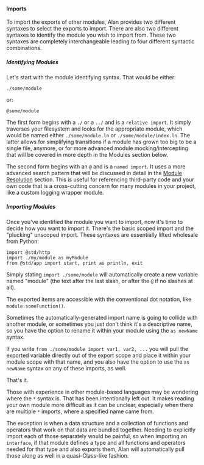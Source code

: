 #### Imports

To import the exports of other modules, Alan provides two different syntaxes to select the exports to import. There are also two different syntaxes to identify the module you wish to import from. These two syntaxes are completely interchangeable leading to four different syntactic combinations.

##### Identifying Modules

Let's start with the module identifying syntax. That would be either:

```
./some/module
```

or:

```
@some/module
```

The first form begins with a `./` or a `../` and is a `relative import`. It simply traverses your filesystem and looks for the appropriate module, which would be named either `./some/module.ln` or `./some/module/index.ln`. The latter allows for simplifying transitions if a module has grown too big to be a single file, anymore, or for more advanced module mocking/intercepting that will be covered in more depth in the Modules section below.

The second form begins with an `@` and is a `named import`. It uses a more advanced search pattern that will be discussed in detail in the [Module Resolution](./module_resolution.md) section. This is useful for referencing third-party code and your own code that is a cross-cutting concern for many modules in your project, like a custom logging wrapper module.

##### Importing Modules

Once you've identified the module you want to import, now it's time to decide how you want to import it. There's the basic scoped import and the "plucking" unscoped import. These syntaxes are essentially lifted wholesale from Python:

```alan
import @std/http
import ./my/module as myModule
from @std/app import start, print as println, exit
```

Simply stating `import ./some/module` will automatically create a new variable named "module" (the text after the last slash, or after the `@` if no slashes at all).

The exported items are accessible with the conventional dot notation, like `module.someFunction()`.

Sometimes the automatically-generated import name is going to collide with another module, or sometimes you just don't think it's a descriptive name, so you have the option to rename it within your module using the `as newName` syntax.

If you write `from ./some/module import var1, var2, ...` you will pull the exported variable directly out of the export scope and place it within your module scope with that name, and you also have the option to use the `as newName` syntax on any of these imports, as well.

That's it.

Those with experience in other module-based languages may be wondering where the `*` syntax is. That has been intentionally left out. It makes reading your own module more difficult as it can be unclear, especially when there are multiple `*` imports, where a specified name came from.

The exception is when a data structure and a collection of functions and operators that work on that data are bundled together. Needing to explicitly import each of those separately would be painful, so when importing an `interface`, if that module defines a type and all functions and operators needed for that type and also exports them, Alan will automatically pull those along as well in a quasi-Class-like fashion.
